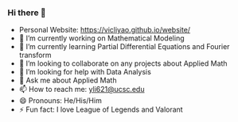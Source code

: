 ### Hi there 👋
- Personal Website: https://vicliyao.github.io/website/
- 🔭 I’m currently working on Mathematical Modeling
- 🌱 I’m currently learning Partial Differential Equations and Fourier transform
- 👯 I’m looking to collaborate on any projects about Applied Math
- 🤔 I’m looking for help with Data Analysis
- 💬 Ask me about Applied Math
- 📫 How to reach me: yli621@ucsc.edu
- 😄 Pronouns: He/His/Him
- ⚡ Fun fact: I love League of Legends and Valorant

